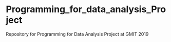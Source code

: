 # Programming_for_data_analysis_Project
Repository for Programming for Data Analysis Project at GMIT 2019
